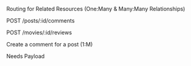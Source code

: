 
Routing for Related Resources (One:Many & Many:Many Relationships)

POST	/posts/:id/comments

POST /movies/:id/reviews

Create a comment for a post (1:M)

Needs Payload